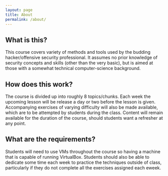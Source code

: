 ```yaml
---
layout: page
title: About
permalink: /about/
---
```


## What is this?
This course covers variety of methods and tools used by the budding hacker/offensive security professional. It assumes no prior knowledge of security concepts and skills (other than the very basic), but is aimed at those with a somewhat technical computer-science background.

## How does this work?
The course is divided up into roughly 8 topics/chunks. Each week the upcoming lesson will be release a day or two before the lesson is given. Accompanying exercises of varying difficulty will also be made available, which are to be attempted by students during the class. Content will remain available for the duration of the course, should students want a refresher at any point.

## What are the requirements?
Students will need to use VMs throughout the course so having a machine that is capable of running VirtualBox. Students should also be able to dedicate some time each week to practice the techniques outside of class, particularly if they do not complete all the exercises assigned each eweek.


